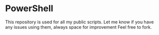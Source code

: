 # PowerShell
This repository is used for all my public scripts. Let me know if you have any issues using them, always space for improvement Feel free to fork.
